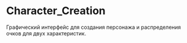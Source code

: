 # Character_Creation
Графический интерфейс для создания персонажа и распределения очков для двух характеристик.

